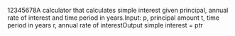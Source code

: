 12345678A calculator that calculates simple interest given principal, annual rate of interest and time period in years.Input:   p, principal amount   t, time period in years   r, annual rate of interestOutput   simple interest = p*t*r